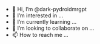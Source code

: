 - 👋 Hi, I’m @dark-pydroidmrgpt
- 👀 I’m interested in ...
- 🌱 I’m currently learning ...
- 💞️ I’m looking to collaborate on ...
- 📫 How to reach me ...

<!---
dark-pydroidmrgpt/dark-pydroidmrgpt is a ✨ special ✨ repository because its `README.md` (this file) appears on your GitHub profile.
You can click the Preview link to take a look at your changes.
--->
